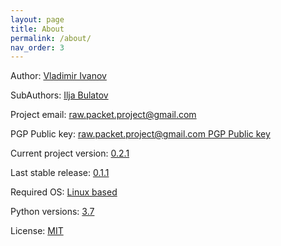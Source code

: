 ```yaml
---
layout: page
title: About
permalink: /about/
nav_order: 3
---
```


Author: [Vladimir Ivanov](https://github.com/Vladimir-Ivanov-Git)

SubAuthors: [Ilja Bulatov](https://github.com/barrracud4)

Project email: [raw.packet.project@gmail.com](mailto:raw.packet.project@gmail.com)

PGP Public key: [raw.packet.project@gmail.com PGP Public key](https://raw-packet.github.io/static/pgp/Raw-packet.asc)

Current project version: [0.2.1](https://github.com/raw-packet/raw-packet)

Last stable release: [0.1.1](https://github.com/raw-packet/raw-packet/releases/tag/v0.1.1)

Required OS: [Linux based](https://en.wikipedia.org/wiki/Linux)

Python versions: [3.7](https://www.python.org/downloads/release/python-374/)

License: [MIT](https://github.com/raw-packet/raw-packet/blob/master/LICENSE)